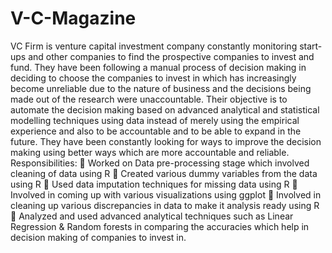 # V-C-Magazine
VC Firm is venture capital investment company constantly monitoring start-ups and other companies to find the prospective companies to invest and fund. They have been following a manual process of decision making in deciding to choose the companies to invest in which has increasingly become unreliable due to the nature of business and the decisions being made out of the research were unaccountable. Their objective is to automate the decision making based on advanced analytical and statistical modelling techniques using data instead of merely using the empirical experience and also to be accountable and to be able to expand in the future. They have been constantly looking for ways to improve the decision making using better ways which are more accountable and reliable. 
Responsibilities: 
 Worked on Data pre-processing stage which involved cleaning of data using R 
 Created various dummy variables from the data using R 
 Used data imputation techniques for missing data using R 
 Involved in coming up with various visualizations using ggplot 
 Involved in cleaning up various discrepancies in data to make it analysis ready using R 
 Analyzed and used advanced analytical techniques such as Linear Regression & Random forests in comparing the accuracies which help in decision making of companies to invest in.  
